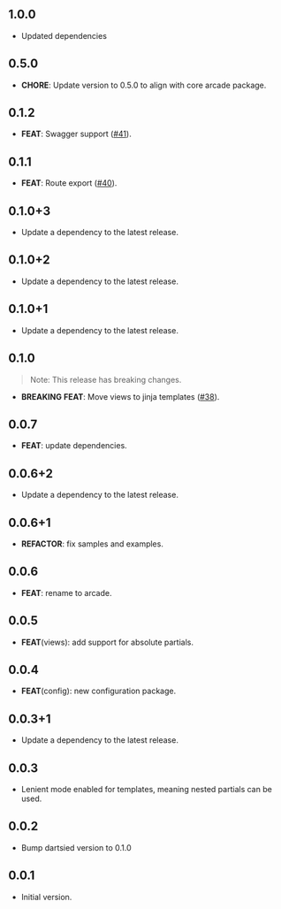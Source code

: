 ## 1.0.0

- Updated dependencies

## 0.5.0

- **CHORE**: Update version to 0.5.0 to align with core arcade package.

## 0.1.2

- **FEAT**: Swagger support ([#41](https://github.com/dartarcade/arcade/issues/41)).

## 0.1.1

- **FEAT**: Route export ([#40](https://github.com/dartarcade/arcade/issues/40)).

## 0.1.0+3

- Update a dependency to the latest release.

## 0.1.0+2

- Update a dependency to the latest release.

## 0.1.0+1

- Update a dependency to the latest release.

## 0.1.0

> Note: This release has breaking changes.

- **BREAKING** **FEAT**: Move views to jinja templates ([#38](https://github.com/dartarcade/arcade/issues/38)).

## 0.0.7

- **FEAT**: update dependencies.

## 0.0.6+2

- Update a dependency to the latest release.

## 0.0.6+1

- **REFACTOR**: fix samples and examples.

## 0.0.6

- **FEAT**: rename to arcade.

## 0.0.5

- **FEAT**(views): add support for absolute partials.

## 0.0.4

- **FEAT**(config): new configuration package.

## 0.0.3+1

- Update a dependency to the latest release.

## 0.0.3

- Lenient mode enabled for templates, meaning nested partials can be used.

## 0.0.2

- Bump dartsied version to 0.1.0

## 0.0.1

- Initial version.
